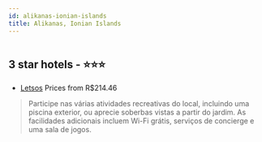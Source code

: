 ```yaml
---
id: alikanas-ionian-islands
title: Alikanas, Ionian Islands
---
```


<center><img src="https://i.travelapi.com/hotels/15000000/14690000/14688700/14688678/7d7ce37f_z.jpg" alt="" /></center>


##  3 star hotels - ⭐️⭐️⭐️

-    [Letsos](https://www.hurb.com/br/aud/https://www.hurb.com/br/hotels/alikanas/letsos-HT-LSJL?cmp=18055) Prices from R$214.46
   > Participe nas várias atividades recreativas do local, incluindo uma piscina exterior, ou aprecie soberbas vistas a partir do jardim. As facilidades adicionais incluem Wi-Fi grátis, serviços de concierge e uma sala de jogos.
